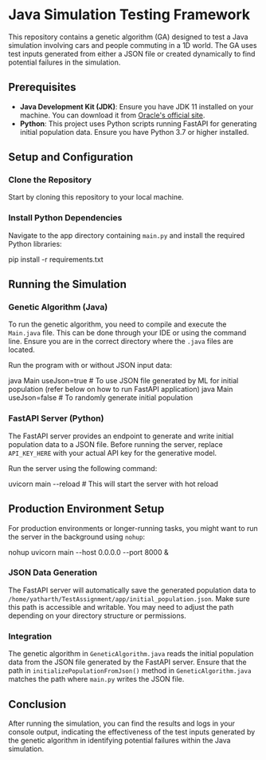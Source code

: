# Java Simulation Testing Framework

This repository contains a genetic algorithm (GA) designed to test a Java simulation involving cars and people commuting in a 1D world. The GA uses test inputs generated from either a JSON file or created dynamically to find potential failures in the simulation.

## Prerequisites

- **Java Development Kit (JDK)**: Ensure you have JDK 11 installed on your machine. You can download it from [Oracle's official site](https://www.oracle.com/java/technologies/javase-jdk11-downloads.html).
- **Python**: This project uses Python scripts running FastAPI for generating initial population data. Ensure you have Python 3.7 or higher installed.

## Setup and Configuration

### Clone the Repository

Start by cloning this repository to your local machine. 


### Install Python Dependencies

Navigate to the app directory containing `main.py` and install the required Python libraries:

pip install -r requirements.txt


## Running the Simulation

### Genetic Algorithm (Java)

To run the genetic algorithm, you need to compile and execute the `Main.java` file. This can be done through your IDE or using the command line. Ensure you are in the correct directory where the `.java` files are located.

Run the program with or without JSON input data:

java Main useJson=true # To use JSON file generated by ML for initial population (refer below on how to run FastAPI application)
java Main useJson=false # To randomly generate initial population


### FastAPI Server (Python)

The FastAPI server provides an endpoint to generate and write initial population data to a JSON file. Before running the server, replace `API_KEY_HERE` with your actual API key for the generative model.

Run the server using the following command:

uvicorn main --reload # This will start the server with hot reload

## Production Environment Setup

For production environments or longer-running tasks, you might want to run the server in the background using `nohup`:

nohup uvicorn main --host 0.0.0.0 --port 8000 &


### JSON Data Generation

The FastAPI server will automatically save the generated population data to `/home/yatharth/TestAssignment/app/initial_population.json`. Make sure this path is accessible and writable. You may need to adjust the path depending on your directory structure or permissions.

### Integration

The genetic algorithm in `GeneticAlgorithm.java` reads the initial population data from the JSON file generated by the FastAPI server. Ensure that the path in `initializePopulationFromJson()` method in `GeneticAlgorithm.java` matches the path where `main.py` writes the JSON file.

## Conclusion

After running the simulation, you can find the results and logs in your console output, indicating the effectiveness of the test inputs generated by the genetic algorithm in identifying potential failures within the Java simulation.
